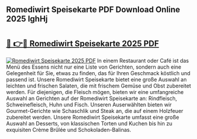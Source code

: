 ## Romediwirt Speisekarte PDF Download Online 2025 lghHj

# <h2><a href="http://gcbexl.nevu.top/?p=Romediwirt+Speisekarte">🔗 👉🔴 Romediwirt Speisekarte 2025 PDF</a></h2>

[![Romediwirt Speisekarte 2025 PDF](https://i.imgur.com/dBaPXMq.png)](http://gcbexl.nevu.top/?p=Romediwirt+Speisekarte)
In einem Restaurant oder Café ist das Menü des Essens nicht nur eine Liste von Gerichten, sondern auch eine Gelegenheit für Sie, etwas zu finden, das für Ihren Geschmack köstlich und passend ist. Unsere Romediwirt Speisekarte bietet eine große Auswahl an leichten und frischen Salaten, die mit frischem Gemüse und Obst zubereitet werden. Für diejenigen, die Fleisch mögen, bieten wir eine umfangreiche Auswahl an Gerichten auf der Romediwirt Speisekarte an: Rindfleisch, Schweinefleisch, Huhn und Fisch. Unseren Auserwählten bieten wir Gourmet-Gerichte wie Schaschlik und Steak an, die auf einem Holzfeuer zubereitet werden. Unsere Romediwirt Speisekarte umfasst eine große Auswahl an Desserts, von klassischen Torten und Kuchen bis hin zu exquisiten Crème Brûlée und Schokoladen-Balinas.
